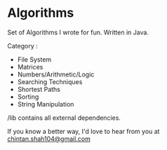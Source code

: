 # Algorithms
Set of Algorithms I wrote for fun. Written in Java.

Category :
- File System
- Matrices
- Numbers/Arithmetic/Logic
- Searching Techniques
- Shortest Paths
- Sorting
- String Manipulation

/lib contains all external dependencies.

If you know a better way, I'd love to hear from you at chintan.shah104@gmail.com
